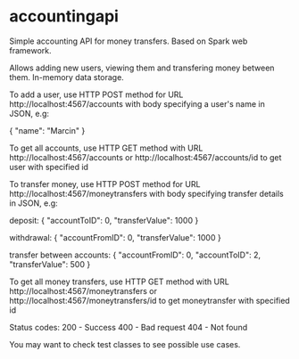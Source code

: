 # accountingapi

Simple accounting API for money transfers. Based on Spark web framework.

Allows adding new users, viewing them and transfering money between them.
In-memory data storage. 


To add a user, use HTTP POST method for URL http://localhost:4567/accounts with body specifying a user's name in JSON, e.g:

{
	"name": "Marcin"
}

To get all accounts, use HTTP GET method with URL http://localhost:4567/accounts or http://localhost:4567/accounts/id to get user with specified id

To transfer money, use HTTP POST method for URL http://localhost:4567/moneytransfers with body specifying transfer details in JSON, e.g:

deposit:
{
	"accountToID": 0,
	"transferValue": 1000
}

withdrawal:
{
	"accountFromID": 0,
	"transferValue": 1000
}

transfer between accounts:
{
	"accountFromID": 0,
	"accountToID": 2,
	"transferValue": 500
}

To get all money transfers, use HTTP GET method with URL http://localhost:4567/moneytransfers or http://localhost:4567/moneytransfers/id to get moneytransfer with specified id

Status codes:
200 - Success
400 - Bad request
404 - Not found

You may want to check test classes to see possible use cases.
